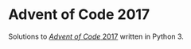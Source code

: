 # Advent of Code 2017

Solutions to [*Advent of Code* 2017](http://adventofcode.com/2017) written in Python 3.
